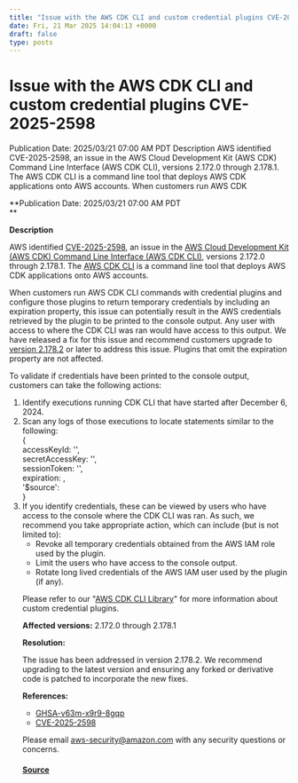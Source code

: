 ```yaml
---
title: "Issue with the AWS CDK CLI and custom credential plugins CVE-2025-2598"
date: Fri, 21 Mar 2025 14:04:13 +0000
draft: false
type: posts
---
```

# Issue with the AWS CDK CLI and custom credential plugins CVE-2025-2598





Publication Date:&nbsp;2025/03/21 07:00 AM PDT Description AWS&nbsp;identified CVE-2025-2598, an issue in the AWS Cloud Development Kit (AWS CDK) Command Line Interface (AWS CDK CLI), versions 2.172.0 through 2.178.1. The AWS CDK CLI is a command line tool that deploys AWS CDK applications onto AWS accounts. When&nbsp;customers run AWS CDK

**Publication Date: 2025/03/21 07:00 AM PDT  
**

**Description**

AWS identified [CVE-2025-2598](https://www.cve.org/CVERecord?id=CVE-2025-2598), an issue in the [AWS Cloud Development Kit (AWS CDK) Command Line Interface (AWS CDK CLI)](https://docs.aws.amazon.com/cdk/v2/guide/cli.html), versions 2.172.0 through 2.178.1. The [AWS CDK CLI](https://docs.aws.amazon.com/cdk/v2/guide/cli.html) is a command line tool that deploys AWS CDK applications onto AWS accounts.

When customers run AWS CDK CLI commands with credential plugins and configure those plugins to return temporary credentials by including an expiration property, this issue can potentially result in the AWS credentials retrieved by the plugin to be printed to the console output. Any user with access to where the CDK CLI was ran would have access to this output. We have released a fix for this issue and recommend customers upgrade to [version 2.178.2](https://github.com/aws/aws-cdk/releases/tag/v2.178.2) or later to address this issue. Plugins that omit the expiration property are not affected.

To validate if credentials have been printed to the console output, customers can take the following actions:

1.  Identify executions running CDK CLI that have started after December 6, 2024.
2.  Scan any logs of those executions to locate statements similar to the following:  
    {  
    accessKeyId: '<secret>',  
    secretAccessKey: '<secret>',  
    sessionToken: '<secret>',  
    expiration: <date>,  
    '$source': <object>  
    }
3.  If you identify credentials, these can be viewed by users who have access to the console where the CDK CLI was ran. As such, we recommend you take appropriate action, which can include (but is not limited to):
    -   Revoke all temporary credentials obtained from the AWS IAM role used by the plugin.
    -   Limit the users who have access to the console output.
    -   Rotate long lived credentials of the AWS IAM user used by the plugin (if any).

Please refer to our "[AWS CDK CLI Library](https://www.npmjs.com/package/@aws-cdk/cli-plugin-contract)" for more information about custom credential plugins.

**Affected versions:** 2.172.0 through 2.178.1  

**Resolution:**

The issue has been addressed in version 2.178.2. We recommend upgrading to the latest version and ensuring any forked or derivative code is patched to incorporate the new fixes.

**References:**

-   [GHSA-v63m-x9r9-8gqp](https://github.com/aws/aws-cdk/security/advisories/GHSA-v63m-x9r9-8gqp)
-   [CVE-2025-2598](https://www.cve.org/CVERecord?id=CVE-2025-2598)

Please email [aws-security@amazon.com](mailto:aws-security@amazon.com) with any security questions or concerns.

#### [Source](https://aws.amazon.com/security/security-bulletins/AWS-2025-005/)

